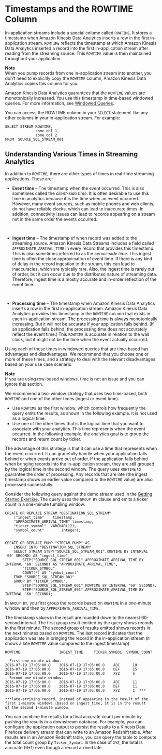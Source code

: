 # Timestamps and the ROWTIME Column<a name="timestamps-rowtime-concepts"></a>

In\-application streams include a special column called `ROWTIME`\. It stores a timestamp when Amazon Kinesis Data Analytics inserts a row in the first in\-application stream\. `ROWTIME` reflects the timestamp at which Amazon Kinesis Data Analytics inserted a record into the first in\-application stream after reading from the streaming source\. This `ROWTIME` value is then maintained throughout your application\. 

**Note**  
When you pump records from one in\-application stream into another, you don't need to explicitly copy the `ROWTIME` column, Amazon Kinesis Data Analytics copies this column for you\.

Amazon Kinesis Data Analytics guarantees that the `ROWTIME` values are monotonically increased\. You use this timestamp in time\-based windowed queries\. For more information, see [Windowed Queries](windowed-sql.md)\.

You can access the ROWTIME column in your `SELECT` statement like any other columns in your in\-application stream\. For example:

```
SELECT STREAM ROWTIME, 
              some_col_1, 
              some_col_2
FROM  SOURCE_SQL_STREAM_001
```

## Understanding Various Times in Streaming Analytics<a name="out-of-order-rows"></a>

In addition to `ROWTIME`, there are other types of times in real\-time streaming applications\. These are:
+ **Event time** – The timestamp when the event occurred\. This is also sometimes called the *client\-side time*\. It is often desirable to use this time in analytics because it is the time when an event occurred\. However, many event sources, such as mobile phones and web clients, do not have reliable clocks, which can lead to inaccurate times\. In addition, connectivity issues can lead to records appearing on a stream not in the same order the events occurred\.

   
+ **Ingest time** – The timestamp of when record was added to the streaming source\. Amazon Kinesis Data Streams includes a field called `APPROXIMATE_ARRIVAL_TIME` in every record that provides this timestamp\. This is also sometimes referred to as the *server\-side time*\. This ingest time is often the close approximation of event time\. If there is any kind of delay in the record ingestion to the stream, this can lead to inaccuracies, which are typically rare\. Also, the ingest time is rarely out of order, but it can occur due to the distributed nature of streaming data\. Therefore, Ingest time is a mostly accurate and in\-order reflection of the event time\. 

   
+ **Processing time** – The timestamp when Amazon Kinesis Data Analytics inserts a row in the first in\-application stream\. Amazon Kinesis Data Analytics provides this timestamp in the `ROWTIME` column that exists in each in\-application stream\.  The processing time is always monotonically increasing\. But it will not be accurate if your application falls behind\. \(If an application falls behind, the processing time does not accurately reflect the event time\.\) This `ROWTIME` is accurate in relation to the wall clock, but it might not be the time when the event actually occurred\. 

Using each of these times in windowed queries that are time\-based has advantages and disadvantages\. We recommend that you choose one or more of these times, and a strategy to deal with the relevant disadvantages based on your use case scenario\. 

**Note**  
If you are using row\-based windows, time is not an issue and you can ignore this section\.

We recommend a two\-window strategy that uses two time\-based, both `ROWTIME` and one of the other times \(ingest or event time\)\. 
+ Use `ROWTIME` as the first window, which controls how frequently the query emits the results, as shown in the following example\. It is not used as a logical time\.
+ Use one of the other times that is the logical time that you want to associate with your analytics\. This time represents when the event occurred\. In the following example, the analytics goal is to group the records and return count by ticker\.

The advantage of this strategy is that it can use a time that represents when the event occurred\. It can gracefully handle when your application falls behind or when events arrive out of order\. If the application falls behind when bringing records into the in\-application stream, they are still grouped by the logical time in the second window\. The query uses `ROWTIME` to guarantee the order of processing\. Any records that are late \(the ingest timestamp shows an earlier value compared to the `ROWTIME` value\) are also processed successfully\.

Consider the following query against the demo stream used in the [Getting Started Exercise](https://docs.aws.amazon.com/kinesisanalytics/latest/dev/get-started-exercise.html)\. The query uses the `GROUP BY` clause and emits a ticker count in a one\-minute tumbling window\. 

```
CREATE OR REPLACE STREAM "DESTINATION_SQL_STREAM" 
    ("ingest_time"    timestamp,
    "APPROXIMATE_ARRIVAL_TIME" timestamp,
    "ticker_symbol"  VARCHAR(12), 
    "symbol_count"        integer);
            
            
CREATE OR REPLACE PUMP "STREAM_PUMP" AS
    INSERT INTO "DESTINATION_SQL_STREAM"
    SELECT STREAM STEP("SOURCE_SQL_STREAM_001".ROWTIME BY INTERVAL '60' SECOND) AS "ingest_time",
        STEP("SOURCE_SQL_STREAM_001".APPROXIMATE_ARRIVAL_TIME BY INTERVAL '60' SECOND) AS "APPROXIMATE_ARRIVAL_TIME",
        "TICKER_SYMBOL",
        COUNT(*) AS "symbol_count"
    FROM "SOURCE_SQL_STREAM_001"
    GROUP BY "TICKER_SYMBOL",
        STEP("SOURCE_SQL_STREAM_001".ROWTIME BY INTERVAL '60' SECOND),
        STEP("SOURCE_SQL_STREAM_001".APPROXIMATE_ARRIVAL_TIME BY INTERVAL '60' SECOND);
```

In `GROUP BY`, you first group the records based on `ROWTIME` in a one\-minute window and then by `APPROXIMATE_ARRIVAL_TIME`\.

The timestamp values in the result are rounded down to the nearest 60\-second interval\. The first group result emitted by the query shows records in the first minute\. The second group of results emitted shows records in the next minutes based on `ROWTIME`\. The last record indicates that the application was late in bringing the record in the in\-application stream \(it shows a late `ROWTIME` value compared to the ingest timestamp\)\.

```
ROWTIME                  INGEST_TIME     TICKER_SYMBOL  SYMBOL_COUNT

--First one minute window.
2016-07-19 17:05:00.0    2016-07-19 17:05:00.0    ABC      10
2016-07-19 17:05:00.0    2016-07-19 17:05:00.0    DEF      15
2016-07-19 17:05:00.0    2016-07-19 17:05:00.0    XYZ      6
–-Second one minute window.
2016-07-19 17:06:00.0    2016-07-19 17:06:00.0    ABC      11
2016-07-19 17:06:00.0    2016-07-19 17:06:00.0    DEF      11
2016-07-19 17:06:00.0    2016-07-19 17:05:00.0    XYZ      1  *** 

***late-arriving record, instead of appearing in the result of the 
first 1-minute windows (based on ingest_time, it is in the result 
of the second 1-minute window.
```

You can combine the results for a final accurate count per minute by pushing the results to a downstream database\. For example, you can configure the application output to persist the results to a Kinesis Data Firehose delivery stream that can write to an Amazon Redshift table\. After results are in an Amazon Redshift table, you can query the table to compute the total count group by `Ticker_Symbol`\. In the case of `XYZ`, the total is accurate \(6\+1\) even though a record arrived late\.
